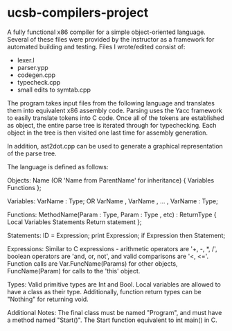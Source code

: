 ucsb-compilers-project
======================

A fully functional x86 compiler for a simple object-oriented language. Several of these files were provided by the instructor as a framework for automated building and testing. Files I wrote/edited consist of:
- lexer.l
- parser.ypp
- codegen.cpp
- typecheck.cpp
- small edits to symtab.cpp

The program takes input files from the following language and translates them into equivalent x86 assembly code. Parsing uses the Yacc framework to easily translate tokens into C code. Once all of the tokens are established as object, the entire parse tree is iterated through for typechecking. Each object in the tree is then visited one last time for assembly generation. 

In addition, ast2dot.cpp can be used to generate a graphical representation of the parse tree. 

The language is defined as follows:

Objects:
Name (OR 'Name from ParentName' for inheritance) {
  Variables
  Functions
};

Variables:
VarName : Type;
OR
VarName , VarName , ... , VarName : Type;

Functions:
MethodName(Param : Type, Param : Type , etc) : ReturnType {
  Local Variables
  Statements
  Return statement
};

Statements:
ID = Expression;
print Expression;
if Expression then Statement;

Expressions:
Similar to C expressions - arithmetic operators are '+, -, *, /', boolean operators are 'and, or, not', and valid comparisons are '<, <='. Function calls are Var.FuncName(Params) for other objects, FuncName(Param) for calls to the 'this' object.

Types:
Valid primitive types are Int and Bool. Local variables are allowed to have a class as their type. Additionally, function return types can be "Nothing" for returning void.

Additional Notes:
The final class must be named "Program", and must have a method named "Start()". The Start function equivalent to int main() in C.
